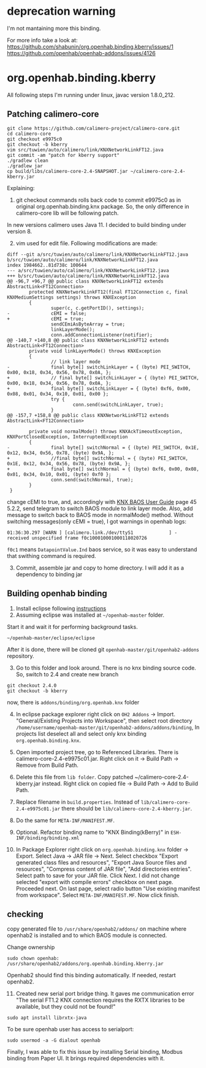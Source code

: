 # deprecation warning

I'm not mantaining more this binding.

For more info take a look at:
https://github.com/shabunin/org.openhab.binding.kberry/issues/1
https://github.com/openhab/openhab-addons/issues/4126


# org.openhab.binding.kberry

All following steps I'm running under linux, javac version 1.8.0_212.

## Patching calimero-core

```text
git clone https://github.com/calimero-project/calimero-core.git
cd calimero-core
git checkout e9975c0
git checkout -b kberry
vim src/tuwien/auto/calimero/link/KNXNetworkLinkFT12.java
git commit -am "patch for kberry support"
./gradlew clean
./gradlew jar
cp build/libs/calimero-core-2.4-SNAPSHOT.jar ~/calimero-core-2.4-kberry.jar
```

Explaining:

1. git checkout commands rolls back code to commit e9975c0 as in original org.openhab.binding.knx package. So, the only difference in calimero-core lib will be following patch.

In new versions calimero uses Java 11. I decided to build binding under version 8.

2. vim used for edit file. Following modifications are made:

```text
diff --git a/src/tuwien/auto/calimero/link/KNXNetworkLinkFT12.java b/src/tuwien/auto/calimero/link/KNXNetworkLinkFT12.java
index 1984662..81d738c 100644
--- a/src/tuwien/auto/calimero/link/KNXNetworkLinkFT12.java
+++ b/src/tuwien/auto/calimero/link/KNXNetworkLinkFT12.java
@@ -96,7 +96,7 @@ public class KNXNetworkLinkFT12 extends AbstractLink<FT12Connection>
        protected KNXNetworkLinkFT12(final FT12Connection c, final KNXMediumSettings settings) throws KNXException
        {
                super(c, c.getPortID(), settings);
-               cEMI = false;
+               cEMI = true;
                sendCEmiAsByteArray = true;
                linkLayerMode();
                conn.addConnectionListener(notifier);
@@ -140,7 +140,8 @@ public class KNXNetworkLinkFT12 extends AbstractLink<FT12Connection>
        private void linkLayerMode() throws KNXException
        {
                // link layer mode
-               final byte[] switchLinkLayer = { (byte) PEI_SWITCH, 0x00, 0x18, 0x34, 0x56, 0x78, 0x0A, };
+               // final byte[] switchLinkLayer = { (byte) PEI_SWITCH, 0x00, 0x18, 0x34, 0x56, 0x78, 0x0A, };
+               final byte[] switchLinkLayer = { (byte) 0xf6, 0x00, 0x08, 0x01, 0x34, 0x10, 0x01, 0x00 };
                try {
                        conn.send(switchLinkLayer, true);
                }
@@ -157,7 +158,8 @@ public class KNXNetworkLinkFT12 extends AbstractLink<FT12Connection>

        private void normalMode() throws KNXAckTimeoutException, KNXPortClosedException, InterruptedException
        {
-               final byte[] switchNormal = { (byte) PEI_SWITCH, 0x1E, 0x12, 0x34, 0x56, 0x78, (byte) 0x9A, };
+               //final byte[] switchNormal = { (byte) PEI_SWITCH, 0x1E, 0x12, 0x34, 0x56, 0x78, (byte) 0x9A, };
+               final byte[] switchNormal = { (byte) 0xf6, 0x00, 0x08, 0x01, 0x34, 0x10, 0x01, (byte) 0xf0 };
                conn.send(switchNormal, true);
        }
 }

```

change cEMI to true, and, accordingly with [KNX BAOS User Guide](https://weinzierl.de/images/download/development/830/KnxBAOS_Users_Guide.pdf) page 45 5.2.2, send telegram to switch BAOS module to link layer mode. Also, add message to switch back to BAOS mode in normalMode() method. Without switching messages(only cEMI = true), I got warnings in openhab logs:

```text
01:36:30.297 [WARN ] [calimero.link./dev/ttyS1             ] - received unspecified frame f0c100010001000118020726
```

`f0c1` means `DatapointValue.Ind` baos service, so it was easy to understand that swithing command is required.

3. Commit, assemble jar and copy to home directory. I will add it as a dependency to binding jar

## Building openhab binding

1. Install eclipse following [instructions](https://www.openhab.org/docs/developer/development/ide.html)
2. Assuming eclipse was installed at `~/openhab-master` folder.

Start it and wait it for performing background tasks. 

```text
~/openhab-master/eclipse/eclipse
```

After it is done, there will be cloned git `openhab-master/git/openhab2-addons` repository.

3. Go to this folder and look around. There is no knx binding source code. So, switch to 2.4 and create new branch

```text
git checkout 2.4.0
git checkout -b kberry
```

now, there is `addons/binding/org.openhab.knx` folder

4. In eclipse package explorer right click on `OH2 Addons` -> Import. "General/Existing Projects into Workspace", then select root directory `/home/username/openhab-master/git/openhab2-addons/addons/binding`, In projects list deselect all and select only knx binding `org.openhab.binding.knx`.

5. Open imported project tree, go to Referenced Libraries. There is calimero-core-2.4-e9975c01.jar. Right click on it -> Build Path -> Remove from Build Path.

6. Delete this file from `lib folder`. Copy patched ~/calimero-core-2.4-kberry.jar instead. Right click on copied file -> Build Path -> Add to Build Path.

7. Replace filename in `build.properties`. Instead of `lib/calimero-core-2.4-e9975c01.jar` there should be `lib/calimero-core-2.4-kberry.jar`.

8. Do the same for `META-INF/MANIFEST.MF`.

9. Optional. Refactor binding name to "KNX Binding(kBerry)" in `ESH-INF/binding/binding.xml`

10. In Package Explorer right click on `org.openhab.binding.knx` folder -> Export. Select Java -> JAR file -> Next. Select checkbox "Export generated class files and resources", "Export Java Source files and resources", "Compress content of JAR file", "Add directories entries". Select path to save for your JAR file. Click Next. I did not change selected "export with compile errors" checkbox on next page. Proceeded next. On last page, select radio button "Use existing manifest from workspace". Select `META-INF/MANIFEST.MF`. Now click finish.

## checking

copy generated file to `/usr/share/openhab2/addons/` on machine where openhab2 is installed and to which BAOS module is connected.

Change ownership

```text
sudo chown openhab: /usr/share/openhab2/addons/org.openhab.binding.kberry.jar
```

Openhab2 should find this binding automatically. If needed, restart openhab2.

11. Created new serial port bridge thing. It gaves me communication error "The serial FT1.2 KNX connection requires the RXTX libraries to be available, but they could not be found!"

```text
sudo apt install librxtx-java
```

To be sure openhab user has access to serialport:

```text
sudo usermod -a -G dialout openhab
```

Finally, I was able to fix this issue by installing Serial binding, Modbus binding from Paper UI. It brings required dependencies with it.
